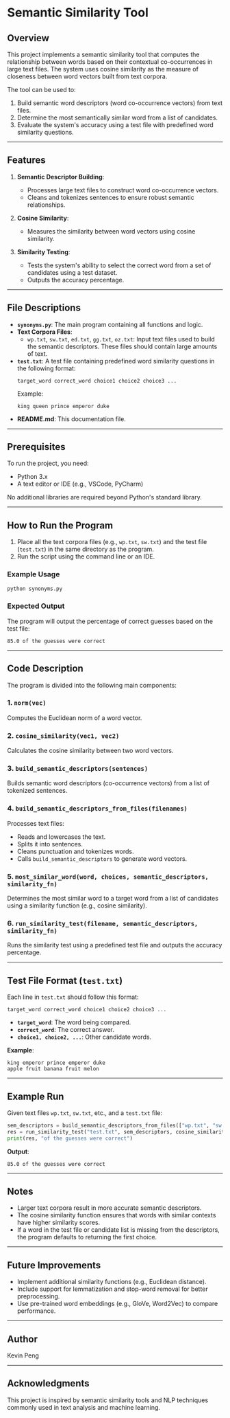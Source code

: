 # Semantic Similarity Tool

## Overview

This project implements a semantic similarity tool that computes the relationship between words based on their contextual co-occurrences in large text files. The system uses cosine similarity as the measure of closeness between word vectors built from text corpora.

The tool can be used to:

1. Build semantic word descriptors (word co-occurrence vectors) from text files.
2. Determine the most semantically similar word from a list of candidates.
3. Evaluate the system's accuracy using a test file with predefined word similarity questions.

---

## Features

1. **Semantic Descriptor Building**:

   - Processes large text files to construct word co-occurrence vectors.
   - Cleans and tokenizes sentences to ensure robust semantic relationships.

2. **Cosine Similarity**:

   - Measures the similarity between word vectors using cosine similarity.

3. **Similarity Testing**:
   - Tests the system's ability to select the correct word from a set of candidates using a test dataset.
   - Outputs the accuracy percentage.

---

## File Descriptions

- **`synonyms.py`**: The main program containing all functions and logic.
- **Text Corpora Files**:
  - `wp.txt`, `sw.txt`, `ed.txt`, `gg.txt`, `oz.txt`: Input text files used to build the semantic descriptors. These files should contain large amounts of text.
- **`test.txt`**: A test file containing predefined word similarity questions in the following format:
  ```
  target_word correct_word choice1 choice2 choice3 ...
  ```
  Example:
  ```
  king queen prince emperor duke
  ```
- **README.md**: This documentation file.

---

## Prerequisites

To run the project, you need:

- Python 3.x
- A text editor or IDE (e.g., VSCode, PyCharm)

No additional libraries are required beyond Python's standard library.

---

## How to Run the Program

1. Place all the text corpora files (e.g., `wp.txt`, `sw.txt`) and the test file (`test.txt`) in the same directory as the program.
2. Run the script using the command line or an IDE.

### Example Usage

```bash
python synonyms.py
```

### Expected Output

The program will output the percentage of correct guesses based on the test file:

```
85.0 of the guesses were correct
```

---

## Code Description

The program is divided into the following main components:

### 1. **`norm(vec)`**

Computes the Euclidean norm of a word vector.

### 2. **`cosine_similarity(vec1, vec2)`**

Calculates the cosine similarity between two word vectors.

### 3. **`build_semantic_descriptors(sentences)`**

Builds semantic word descriptors (co-occurrence vectors) from a list of tokenized sentences.

### 4. **`build_semantic_descriptors_from_files(filenames)`**

Processes text files:

- Reads and lowercases the text.
- Splits it into sentences.
- Cleans punctuation and tokenizes words.
- Calls `build_semantic_descriptors` to generate word vectors.

### 5. **`most_similar_word(word, choices, semantic_descriptors, similarity_fn)`**

Determines the most similar word to a target word from a list of candidates using a similarity function (e.g., cosine similarity).

### 6. **`run_similarity_test(filename, semantic_descriptors, similarity_fn)`**

Runs the similarity test using a predefined test file and outputs the accuracy percentage.

---

## Test File Format (`test.txt`)

Each line in `test.txt` should follow this format:

```
target_word correct_word choice1 choice2 choice3 ...
```

- **`target_word`**: The word being compared.
- **`correct_word`**: The correct answer.
- **`choice1, choice2, ...`**: Other candidate words.

**Example**:

```
king emperor prince emperor duke
apple fruit banana fruit melon
```

---

## Example Run

Given text files `wp.txt`, `sw.txt`, etc., and a `test.txt` file:

```python
sem_descriptors = build_semantic_descriptors_from_files(["wp.txt", "sw.txt", "ed.txt", "gg.txt", "oz.txt"])
res = run_similarity_test("test.txt", sem_descriptors, cosine_similarity)
print(res, "of the guesses were correct")
```

**Output**:

```
85.0 of the guesses were correct
```

---

## Notes

- Larger text corpora result in more accurate semantic descriptors.
- The cosine similarity function ensures that words with similar contexts have higher similarity scores.
- If a word in the test file or candidate list is missing from the descriptors, the program defaults to returning the first choice.

---

## Future Improvements

- Implement additional similarity functions (e.g., Euclidean distance).
- Include support for lemmatization and stop-word removal for better preprocessing.
- Use pre-trained word embeddings (e.g., GloVe, Word2Vec) to compare performance.

---

## Author

Kevin Peng

---

## Acknowledgments

This project is inspired by semantic similarity tools and NLP techniques commonly used in text analysis and machine learning.
